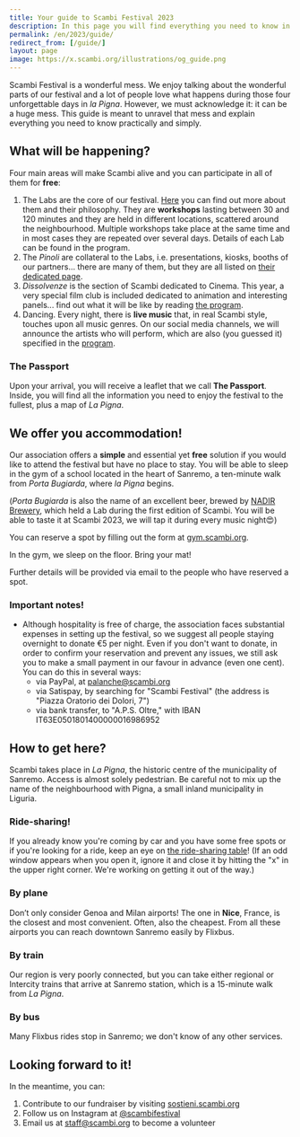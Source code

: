 ```yaml
---
title: Your guide to Scambi Festival 2023
description: In this page you will find everything you need to know in order to take part to the third edition of Scambi Festival!
permalink: /en/2023/guide/
redirect_from: [/guide/]
layout: page
image: https://x.scambi.org/illustrations/og_guide.png
---
```


Scambi Festival is a wonderful mess. We enjoy talking about the wonderful parts of our festival and a lot of people love what happens during those four unforgettable days in *la Pigna*. However, we must acknowledge it: it can be a huge mess. This guide is meant to unravel that mess and explain everything you need to know practically and simply.

## What will be happening?

Four main areas will make Scambi alive and you can participate in all of them for **free**:

1. The Labs are the core of our festival. [Here](https://scambi.org/en/labs) you can find out more about them and their philosophy. They are **workshops** lasting between 30 and 120 minutes and they are held in different locations, scattered around the neighbourhood. Multiple workshops take place at the same time and in most cases they are repeated over several days. Details of each Lab can be found in the program.
2. The *Pinoli* are collateral to the Labs, i.e. presentations, kiosks, booths of our partners… there are many of them, but they are all listed on [their dedicated page](https://scambi.org/en/2023/pinoli).
3. *Dissolvenze* is the section of Scambi dedicated to Cinema. This year, a very special film club is included dedicated to animation and interesting panels... find out what it will be like by reading [the program](https://scambi.org/en/program).
4. Dancing. Every night, there is **live music** that, in real Scambi style, touches upon all music genres. On our social media channels, we will announce the artists who will perform, which are also (you guessed it) specified in the [program](https://scambi.org/en/program).

### The Passport

Upon your arrival, you will receive a leaflet that we call **The Passport**. Inside, you will find all the information you need to enjoy the festival to the fullest, plus a map of *La Pigna*.

## We offer you accommodation!

Our association offers a **simple** and essential yet **free** solution if you would like to attend the festival but have no place to stay. You will be able to sleep in the gym of a school located in the heart of Sanremo, a ten-minute walk from *Porta Bugiarda*, where *la Pigna* begins.

(*Porta Bugiarda* is also the name of an excellent beer, brewed by [NADIR Brewery](https://birrificionadir.it), which held a Lab during the first edition of Scambi. You will be able to taste it at Scambi 2023, we will tap it during every music night😍)

You can reserve a spot by filling out the form at [gym.scambi.org](http://gym.scambi.org).

In the gym, we sleep on the floor. Bring your mat!

Further details will be provided via email to the people who have reserved a spot.

### Important notes!

- Although hospitality is free of charge, the association faces substantial expenses in setting up the festival, so we suggest all people staying overnight to donate €5 per night. Even if you don't want to donate, in order to confirm your reservation and prevent any issues, we still ask you to make a small payment in our favour in advance (even one cent). You can do this in several ways: 
  - via PayPal, at palanche@scambi.org
  - via Satispay, by searching for "Scambi Festival" (the address is "Piazza Oratorio dei Dolori, 7")
  - via bank transfer, to "A.P.S. Oltre," with IBAN IT63E0501801400000016986952

## How to get here?

Scambi takes place in *La Pigna*, the historic centre of the municipality of Sanremo. Access is almost solely pedestrian. Be careful not to mix up the name of the neighbourhood with Pigna, a small inland municipality in Liguria.

### Ride-sharing!

If you already know you're coming by car and you have some free spots or if you're looking for a ride, keep an eye on [the ride-sharing table](https://nuvola.scambi.org/s/QWoqXbCLGM7a6Z9 "2023 Scambi ride sharing")! (If an odd window appears when you open it, ignore it and close it by hitting the "x" in the upper right corner. We're working on getting it out of the way.)

### By plane

Don’t only consider Genoa and Milan airports! The one in **Nice**, France, is the closest and most convenient. Often, also the cheapest. From all these airports you can reach downtown Sanremo easily by Flixbus.

### By train

Our region is very poorly connected, but you can take either regional or Intercity trains that arrive at Sanremo station, which is a 15-minute walk from *La Pigna*.

### By bus

Many Flixbus rides stop in Sanremo; we don't know of any other services.

## Looking forward to it!

In the meantime, you can:

1. Contribute to our fundraiser by visiting [sostieni.scambi.org](https://sostieni.scambi.org)
2. Follow us on Instagram at [@scambifestival](https://instagram.com/scambifestival)
3. Email us at [staff@scambi.org](mailto:staff@scambi.org?subject=Volunteer%20application) to become a volunteer
